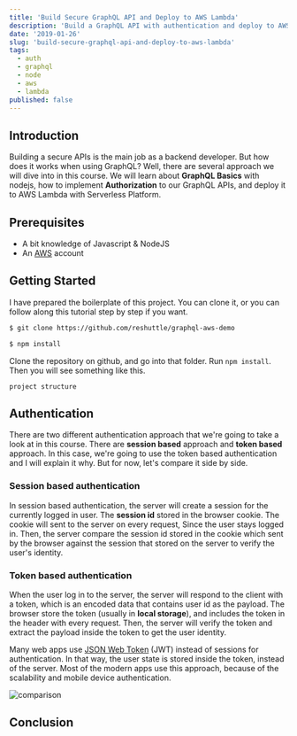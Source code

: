 ```yaml
---
title: 'Build Secure GraphQL API and Deploy to AWS Lambda'
description: 'Build a GraphQL API with authentication and deploy to AWS Lambda 🚀'
date: '2019-01-26'
slug: 'build-secure-graphql-api-and-deploy-to-aws-lambda'
tags:
  - auth
  - graphql
  - node
  - aws
  - lambda
published: false
---
```


## Introduction

Building a secure APIs is the main job as a backend developer. But how does it works when using GraphQL? Well, there are several approach we will dive into in this course. We will learn about **GraphQL Basics** with nodejs, how to implement **Authorization** to our GraphQL APIs, and deploy it to AWS Lambda with Serverless Platform.

## Prerequisites

- A bit knowledge of Javascript & NodeJS
- An [AWS](https://aws.amazon.com) account

## Getting Started

I have prepared the boilerplate of this project. You can clone it, or you can follow along this tutorial step by step if you want.

```bash
$ git clone https://github.com/reshuttle/graphql-aws-demo

$ npm install
```

Clone the repository on github, and go into that folder. Run `npm install`. Then you will see something like this.

```tree
project structure
```

## Authentication

There are two different authentication approach that we're going to take a look at in this course. There are **session based** approach and **token based** approach. In this case, we're going to use the token based authentication and I will explain it why. But for now, let's compare it side by side.

### Session based authentication

In session based authentication, the server will create a session for the currently logged in user. The **session id** stored in the browser cookie. The cookie will sent to the server on every request, Since the user stays logged in. Then, the server compare the session id stored in the cookie which sent by the browser against the session that stored on the server to verify the user's identity.

### Token based authentication

When the user log in to the server, the server will respond to the client with a token, which is an encoded data that contains user id as the payload. The browser store the token (usually in **local storage**), and includes the token in the header with every request. Then, the server will verify the token and extract the payload inside the token to get the user identity.

Many web apps use [JSON Web Token](https://jwt.io) (JWT) instead of sessions for authentication. In that way, the user state is stored inside the token, instead of the server. Most of the modern apps use this approach, because of the scalability and mobile device authentication.

![comparison](/assets/cookie-token-auth.png)

## Conclusion

